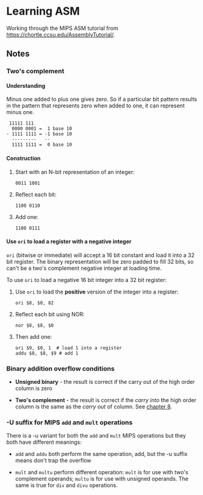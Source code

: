 # Learning ASM

Working through the MIPS ASM tutorial from https://chortle.ccsu.edu/AssemblyTutorial/.

## Notes

### Two's complement

#### Understanding

Minus one added to plus one gives zero. So if a particular bit pattern results in the pattern that represents zero when added to one, it can represent minus one.

```
 11111 111  
  0000 0001 =  1 base 10 
- 1111 1111 = -1 base 10  
  ---------   --
  1111 1111 =  0 base 10
```

#### Construction

1. Start with an N-bit representation of an integer:

    ```
    0011 1001
    ```
1. Reflect each bit:

    ```
    1100 0110
    ```

1. Add one:

    ```
    1100 0111
    ```

#### Use `ori` to load a register with a negative integer

`ori` (bitwise or immediate) will accept a 16 bit constant and load it into a 32 bit register. The binary representation will be zero padded to fill 32 bits, so can't be a two's complement negative integer at loading time.

To use `ori` to load a negative 16 bit integer into a 32 bit register:

1. Use `ori` to load the **positive** version of the integer into a register:

    ```
    ori $8, $0, 82
    ```
1. Reflect each bit using NOR:

    ```
    nor $8, $8, $0
    ```

1. Then add one:

    ```
    ori $9, $0, 1  # load 1 into a register
    addu $8, $8, $9 # add 1
    ```

### Binary addition overflow conditions

* **Unsigned binary** - the result is correct if the carry out of the high order column is zero

* **Two's complement** - the result is correct if the *carry into* the high order column is the same as the *carry out* of column. See [chapter 8](https://chortle.ccsu.edu/AssemblyTutorial/Chapter-08/ass08_23.html).

### -U suffix for MIPS `add` and `mult` operations

There is a -u variant for both the `add` and `mult` MIPS operations but they both have different meanings:

* `add` and `addu` both perform the same operation, add, but the -u suffix means don't trap the overflow

* `mult` and `multu` perform different operation: `mult` is for use with two's complement operands; `multu` is for use with unsigned operands. The same is true for `div` and `divu` operations.
